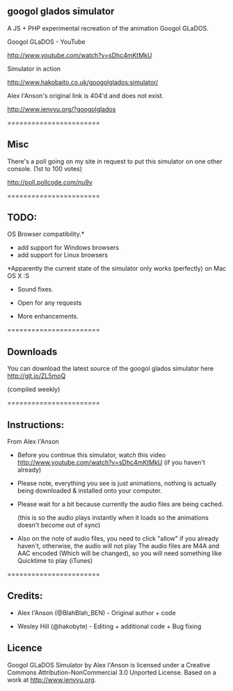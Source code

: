 googol glados simulator
-


A JS + PHP experimental recreation of the animation Googol GLaDOS.


Googol GLaDOS - YouTube

http://www.youtube.com/watch?v=sDhc4mKtMkU


Simulator in action

http://www.hakobaito.co.uk/googolglados:simulator/


Alex I'Anson's original link is 404'd and does not exist.

http://www.ienvyu.org/?googolglados

=======================


Misc
- 

There's a poll going on my site in request to put this simulator on one other console.
(1st to 100 votes)

http://poll.pollcode.com/nu9y

=======================

TODO:
-

OS Browser compatibility.*

+ add support for Windows browsers
+ add support for Linux browsers

*Apparently the current state of the simulator only works (perfectly) on Mac OS X :S

+ Sound fixes.

+ Open for any requests

+ More enhancements.

=======================

Downloads
-

You can download the latest source of the googol glados simulator here
http://git.io/ZL5moQ

(compiled weekly)

=======================


Instructions:
-
From Alex I'Anson

+ Before you continue this simulator, watch this video http://www.youtube.com/watch?v=sDhc4mKtMkU 
  (if you haven't already)

+ Please note, everything you see is just animations, nothing is actually being downloaded & installed onto your computer.

+ Please wait for a bit because currently the audio files are being cached.

  (this is so the audio plays instantly when it loads so the animations doesn't become out of sync)

+ Also on the note of audio files, you need to click "allow" if you already haven't, otherwise,
the audio will not play The audio files are M4A and AAC encoded (Which will be changed), so you will need something like Quicktime to play (iTunes)

=======================


Credits:
-

+ Alex I'Anson (@BlahBlah_BEN) - Original author + code

+ Wesley Hill (@hakobyte) - Editing + additional code + Bug fixing

<insert name here>

Licence
-

Googol GLaDOS Simulator by Alex I'Anson is licensed under a Creative Commons Attribution-NonCommercial 3.0 Unported License.
Based on a work at http://www.ienvyu.org.

